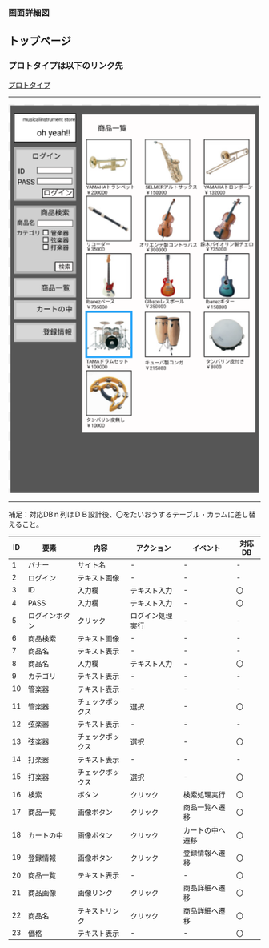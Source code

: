 ### 画面詳細図
## トップページ
### プロトタイプは以下のリンク先
[プロトタイプ](https://www.figma.com/file/FeymzbmYI4WIfwOm9OyjkJ/Untitled?node-id=1%3A2)
*****
<img src="https://raw.githubusercontent.com/aso2001362/2021sys-design/main/md/%E3%82%B5%E3%83%B3%E3%83%97%E3%83%AB%E3%82%B5%E3%82%A4%E3%83%88/%E7%94%BB%E9%9D%A2%E8%A9%B3%E7%B4%B0%E5%9B%B3/img/toppage.png" width="500">

*****
補足：対応DBｎ列はＤＢ設計後、〇をたいおうするテーブル・カラムに差し替えること。

| ID | 要素 | 内容 | アクション | イベント | 対応DB |
|----|------|------|-----------|----------|--------|
|1   |バナー|サイト名|-         |-         |-       |
|2   |ログイン|テキスト画像|-   |-         |-       |
|3   |ID    |入力欄|テキスト入力|-         |〇      |
|4   |PASS|入力欄|テキスト入力  |-         |〇      |
|5   |ログインボタン|クリック|ログイン処理実行|-|-   |
|6   |商品検索|テキスト画像|-   |-         |-       |
|7   |商品名 |テキスト表示 |-   |-         |-       |
|8   |商品名 |入力欄 |テキスト入力|-       |〇      |
|9   |カテゴリ|テキスト表示|-   |-         |-       |
|10  |管楽器 |テキスト表示|-    |-         |-       |
|11  |管楽器 |チェックボックス|選択|-      |〇      |
|12  |弦楽器 |テキスト表示|-    |-         |-       |
|13  |弦楽器 |チェックボックス|選択|-      |〇      |
|14  |打楽器 |テキスト表示|-    |-         |-       |
|15  |打楽器 |チェックボックス|選択|-      |〇      |
|16  |検索  |ボタン |クリック   |検索処理実行|〇  　|
|17  |商品一覧|画像ボタン|クリック|商品一覧へ遷移|〇|
|18  |カートの中|画像ボタン|クリック|カートの中へ遷移|〇|
|19  |登録情報|画像ボタン|クリック|登録情報へ遷移|〇 |
|20  |商品一覧|テキスト表示|-     |-        |〇     |
|21  |商品画像|画像リンク|クリック|商品詳細へ遷移|〇 |
|22  |商品名 |テキストリンク|クリック|商品詳細へ遷移|〇|
|23  |価格   |テキスト表示|-      |-        |〇     |
